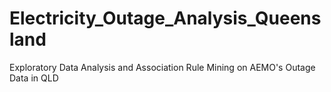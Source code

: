 # Electricity_Outage_Analysis_Queensland
Exploratory Data Analysis and Association Rule Mining on AEMO's Outage Data in QLD
